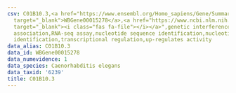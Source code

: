 ```yaml
---
csv: C01B10.3,<a href="https://www.ensembl.org/Homo_sapiens/Gene/Summary?db=core;g=WBGene00015278"
  target="_blank">WBGene00015278</a>,<a href="https://www.ncbi.nlm.nih.gov/pubmed/27496166"
  target="_blank"><i class="fas fa-file"></i></a>",genetic interference,functional
  association,RNA-seq assay,nucleotide sequence identification,nucleotide sequence
  identification,transcriptional regulation,up-regulates activity
data_alias: C01B10.3
data_id: WBGene00015278
data_numevidence: 1
data_species: Caenorhabditis elegans
data_taxid: '6239'
title: C01B10.3
---
```

